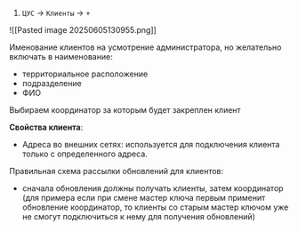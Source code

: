 
1. `ЦУС` -> `Клиенты` -> `+` 

![[Pasted image 20250605130955.png]]

Именование клиентов на усмотрение администратора, но желательно включать в наименование:
- территориальное расположение
- подразделение
- ФИО

Выбираем координатор за которым будет закреплен клиент

**Свойства клиента**:

- Адреса во внешних сетях: используется для подключения клиента только с определенного адреса.

Правильная схема рассылки обновлений для клиентов:

- сначала обновления должны получать клиенты, затем координатор (для примера если при смене мастер ключа первым применит обновление координатор, то клиенты со старым мастер ключом уже не смогут подключиться к нему для получения обновлений)

